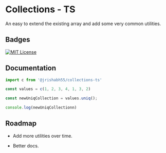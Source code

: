 # Collections - TS

An easy to extend the existing array and add some very common utilities.



## Badges


[![MIT License](https://img.shields.io/badge/License-MIT-green.svg)](https://choosealicense.com/licenses/mit/)


## Documentation
```js
import c from '@jrishabh55/collections-ts'

const values = c(1, 2, 3, 4, 1, 3, 2)

const newUniqCollection = values.uniq();

console.log(newUniqCollectionn)


```

## Roadmap

- Add more utilities over time.

- Better docs.


